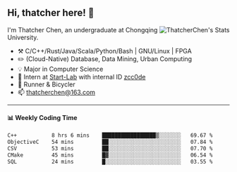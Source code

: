## Hi, thatcher here! :wave:

<img align="right" src="https://github-readme-stats.vercel.app/api?username=thatcherchen&title_color=333&text_color=777" alt="ThatcherChen's Stats" >

I'm Thatcher Chen, an undergraduate at Chongqing University.

- :hammer_and_pick:  C/C++/Rust/Java/Scala/Python/Bash | GNU/Linux | FPGA
- :pencil2:  (Cloud-Native) Database, Data Mining, Urban Computing
- :bulb:   Major in Computer Science
- :telescope:  Intern at [Start-Lab](https://github.com/Spatio-Temporal-Lab) with internal ID [zcc0de](https://github.com/zcc0de)
- :seedling:  Runner & Bicycler
- :mailbox: thatcherchen@163.com

---

#### :bar_chart: Weekly Coding Time

<!--START_SECTION:waka-->

```txt
C++           8 hrs 6 mins    █████████████████▒░░░░░░░   69.67 %
ObjectiveC    54 mins         ██░░░░░░░░░░░░░░░░░░░░░░░   07.84 %
CSV           53 mins         ██░░░░░░░░░░░░░░░░░░░░░░░   07.70 %
CMake         45 mins         █▓░░░░░░░░░░░░░░░░░░░░░░░   06.54 %
SQL           24 mins         █░░░░░░░░░░░░░░░░░░░░░░░░   03.55 %
```

<!--END_SECTION:waka-->
